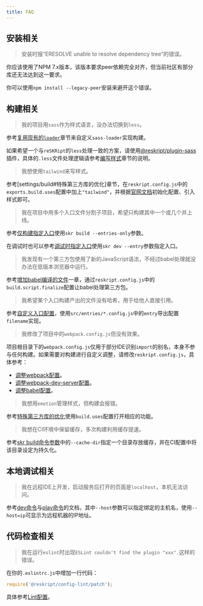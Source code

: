 ```yaml
---
title: FAQ
---
```


## 安装相关

> 安装时报“ERESOLVE unable to resolve dependency tree”的错误。

你应该使用了NPM 7.x版本，该版本要求peer依赖完全对齐，但当前社区有部分库还无法达到这一要求。

你可以使用`npm install --legacy-peer`安装来避开这个错误。

## 构建相关

> 我的项目用`sass`作为样式语言，没办法切换到`less`。

参考[复用现有的`loader`](settings/build#复用现有的loader)章节来自定义`sass-loader`实现构建。

如果希望一个与`reSKRipt`的`less`处理一致的方案，请使用[@reskript/plugin-sass](plugins/sass)插件，具体的`.less`文件处理逻辑请参考[编写样式](app/style)章节的说明。

> 我想使用`tailwind`来写样式。

参考[settings/build#特殊第三方库的优化]章节，在`reskript.config.js`中的`exports.build.uses`配置中加上`"tailwind"`，并根据[官网文档](https://docs.tailwindchina.com/docs/installation#-1)初始化配置、引入样式即可。

> 我在项目中用多个入口文件分割子项目，希望只构建其中一个或几个并上线。

参考[仅构建指定入口](cli/build#仅构建指定入口)使用`skr build --entries-only`参数。

在调试时也可以参考[调试时指定入口](cli/dev#调试其它入口)使用`skr dev --entry`参数指定入口。

> 我发现有一个第三方包使用了新的JavaScript语法，不经过babel处理就没办法在低版本浏览器中运行。

参考[增加babel编译的文件](settings/build#增加babel编译的文件)一章，通过`reskript.config.js`中的`build.script.finalize`配置让babel处理第三方包。

> 我希望某个入口构建产出的文件没有哈希，用于给他人直接引用。

参考[自定义入口配置](advanced/multiple-entry#自定义入口配置)，使用`src/entries/*.config.js`中的`entry`导出配置`filename`实现。

> 我修改了项目中的`webpack.config.js`但没有效果。

项目根目录下的`webpack.config.js`仅用于部分IDE识别`import`的别名，本身不参与任何构建。如果需要对构建进行自定义调整，请修改`reskript.config.js`，具体参考：

- [调整webpack配置](settings/build#自定义调整webpack配置)。
- [调整webpack-dev-server配置](settings/dev-server#扩展配置)。
- [调整babel配置](settings/build#扩展babel配置)。

> 我想用`emotion`管理样式，但构建会报错。

参考[特殊第三方库的优化](settings/build#特殊第三方库的优化)使用`build.uses`配置打开相应的功能。

> 我想在CI环境中保留缓存，多次构建利用缓存提速。

参考[skr build命令参数](cli/build#参数)中的`--cache-dir`指定一个目录存放缓存，并在CI配置中将该目录设定为持久化。

## 本地调试相关

> 我在远程IDE上开发，启动服务后打开的页面是`localhost`，本机无法访问。

参考[dev命令](cli/dev)与[play命令](cli/play)的文档，其中`--host`参数可以指定绑定的主机名，使用`--host=ip`可显示为远程机器的IP地址。

## 代码检查相关

> 我在运行`eslint`时出现`ESLint couldn't find the plugin "xxx".`这样的错误。

在你的`.eslintrc.js`中增加一行代码：

```javascript
require('@reskript/config-lint/patch');
```

具体参考[Lint配置](cli/lint#自定义配置)。
